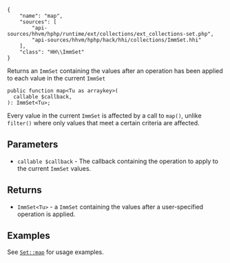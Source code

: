 ``` yamlmeta
{
    "name": "map",
    "sources": [
        "api-sources/hhvm/hphp/runtime/ext/collections/ext_collections-set.php",
        "api-sources/hhvm/hphp/hack/hhi/collections/ImmSet.hhi"
    ],
    "class": "HH\\ImmSet"
}
```




Returns an ` ImmSet ` containing the values after an operation has been
applied to each value in the current `` ImmSet ``




``` Hack
public function map<Tu as arraykey>(
  callable $callback,
): ImmSet<Tu>;
```




Every value in the current ` ImmSet ` is affected by a call to `` map() ``,
unlike ``` filter() ``` where only values that meet a certain criteria are
affected.




## Parameters




+ ` callable $callback ` - The callback containing the operation to apply to the
  current `` ImmSet `` values.




## Returns




* ` ImmSet<Tu> ` - a `` ImmSet `` containing the values after a user-specified operation
  is applied.




## Examples




See [` Set::map `](</hack/reference/class/Set/map/#examples>) for usage examples.
<!-- HHAPIDOC -->
